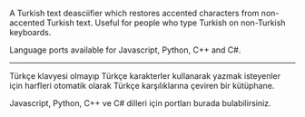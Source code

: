 A Turkish text deasciifier which restores accented characters from non-accented Turkish text. Useful for people who type Turkish on non-Turkish keyboards.

Language ports available for Javascript, Python, C++ and C#.


---


Türkçe klavyesi olmayıp Türkçe karakterler kullanarak yazmak isteyenler için harfleri otomatik olarak Türkçe karşılıklarına çeviren bir kütüphane.

Javascript, Python, C++ ve C# dilleri için portları burada bulabilirsiniz.